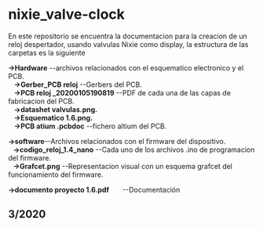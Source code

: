 # nixie_valve-clock

En este repositorio se encuentra la documentacion para la creacion de un reloj despertador, usando valvulas Nixie como display,
la estructura de las carpetas es la siguiente

**->Hardware**    --archivos relacionados con el esquematico electronico y el PCB.  
&nbsp;&nbsp;&nbsp;**->Gerber_PCB reloj** --Gerbers del PCB.  
&nbsp;&nbsp;&nbsp;**->PCB reloj _20200105190819**   --PDF de cada una de las capas de fabricacion del PCB.  
&nbsp;&nbsp;&nbsp;**->datashet valvulas.png.**   
&nbsp;&nbsp;&nbsp;**->Esquematico 1.6.png.**  
&nbsp;&nbsp;&nbsp;**->PCB atium .pcbdoc**       --fichero altium del PCB.	  

**->software**--Archivos relacionados con el firmware del dispositivo.  
**&nbsp;&nbsp;&nbsp;->codigo_reloj_1.4_nano**   --Cada uno de los archivos .ino de programacion del firmware.  
**&nbsp;&nbsp;&nbsp;->Grafcet.png**  --Representacion visual con un esquema grafcet del funcionamiento del firmware.  
  
**->documento proyecto 1.6.pdf**  &nbsp;&nbsp;&nbsp;&nbsp;&nbsp;&nbsp;--Documentación  

## 3/2020
